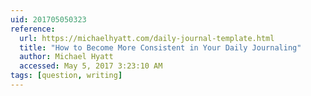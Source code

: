 ```yaml
---
uid: 201705050323
reference:
  url: https://michaelhyatt.com/daily-journal-template.html
  title: "How to Become More Consistent in Your Daily Journaling"
  author: Michael Hyatt
  accessed: May 5, 2017 3:23:10 AM
tags: [question, writing]
---
```


